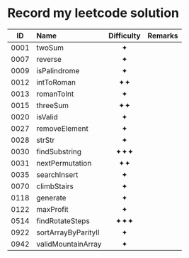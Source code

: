 # Record my leetcode solution

| ID | Name | Difficulty | Remarks |
| :---: | :--- | :---: | :--- |
| 0001 | twoSum | ✦ |  |
| 0007 | reverse | ✦ |  |
| 0009 | isPalindrome | ✦ |  |
| 0012 | intToRoman | ✦✦ |  |
| 0013 | romanToInt | ✦ |  |
| 0015 | threeSum | ✦✦ |  |
| 0020 | isValid | ✦ |  |
| 0027 | removeElement | ✦ |  |
| 0028 | strStr | ✦ |  |
| 0030 | findSubstring | ✦✦✦ |  |
| 0031 | nextPermutation | ✦✦ |  |
| 0035 | searchInsert | ✦ |  |
| 0070 | climbStairs | ✦ |  |
| 0118 | generate | ✦ |  |
| 0122 | maxProfit | ✦ |  |
| 0514 | findRotateSteps | ✦✦✦ |  |
| 0922 | sortArrayByParityII | ✦ |  |
| 0942 | validMountainArray | ✦ |  |